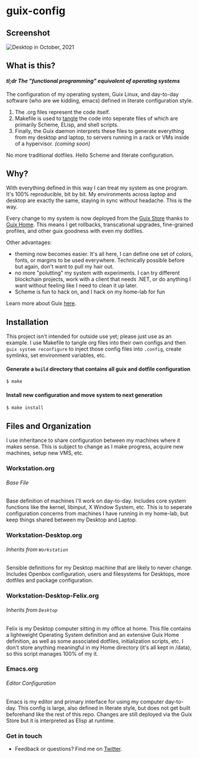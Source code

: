 # guix-config
## Screenshot

![Desktop in October, 2021](res/Desktop.png) 

## What is this?
#### _tl;dr The "functional programming" equivalent of operating systems_
The configuration of my operating system, Guix Linux, and day-to-day software (who are we kidding, emacs) defined in literate configuration style. 

1. The .org files represent the code itself. 
2. Makefile is used to [tangle](https://orgmode.org/worg/org-contrib/babel/intro.html) the code into seperate files of which are primarily Scheme, ELisp, and shell scripts.
3. Finally, the Guix daemon interprets these files to generate everything from my desktop and laptop, to servers running in a rack or VMs inside of a hypervisor. _(coming soon)_

No more traditional dotfiles. Hello Scheme and literate configuration.

## Why?
With everything defined in this way I can treat my system as one program. It's 100% reproducible, bit by bit. My environments across laptop
and desktop are exactly the same, staying in sync without headache. This is the way.

Every change to my system is now deployed from the [Guix Store](https://guix.gnu.org/manual/en/html_node/The-Store.html) thanks to [Guix Home](https://guix.gnu.org/manual/devel/en/html_node/Home-Configuration.html). This means I get rollbacks, transcational upgrades, fine-grained profiles, and other guix goodness with even my dotfiles.

Other advantages: 
- theming now becomes easier. It's all here, I can define one set of colors, fonts, or margins to be used everywhere. Technically possible before but again, don't want to pull my hair out.
- no more "polutting" my system with experiments. I can try different blockchain projects, work with a client that needs .NET, or do anything I want without feeling like I need to clean it up later.
- Scheme is fun to hack on, and I hack on my home-lab for fun

Learn more about Guix [here](https://guix.gnu.org/).

## Installation
This project isn't intended for outside use yet; please just use as an example. I use Makefile to tangle org files into their own configs and then ```guix system reconfigure``` to inject those config files into ```.config```, create symlinks, set environment variables, etc. 

#### Generate a ```build``` directory that contains all guix and dotfile configuration

```sh
$ make
```

#### Install new configuration and move system to next generation
```sh
$ make install
```

## Files and Organization
I use inheritance to share configuration between my machines where it makes sense. This is subject to change as I make progress, acquire new machines, setup new VMS, etc.

### Workstation.org
###### Base File
Base definition of machines I'll work on day-to-day. Includes core system functions like the kernel, libinput, X Window System, etc. This is to seperate configuration concerns from machines I have running in my home-lab, but keep things shared between my Desktop and Laptop.

### Workstation-Desktop.org
###### Inherits from `Workstation`
Sensible definitions for my Desktop machine that are likely to never change. Includes Openbox configuration, users and filesystems for Desktops, more dotfiles and package configuration.

### Workstation-Desktop-Felix.org
###### Inherits from `Desktop`
Felix is my Desktop computer sitting in my office at home. This file contains a lightweight Operating System definition and an extensive Guix Home definition, as well as some associated dotfiles, initialization scripts, etc. I don't store anything meaningful in my Home directory (it's all kept in /data), so this script manages 100% of my it.

### Emacs.org
###### Editor Configuration
Emacs is my editor and primary interface for using my computer day-to-day. This config is large, also defined in literate style, but does not get built beforehand like the rest of this repo. Changes are still deployed via the Guix Store but it is interpreted as Elisp at runtime.

### Get in touch
- Feedback or questions? Find me on [Twitter](https://twitter.com/dustinhlyons).

